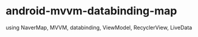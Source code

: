 # android-mvvm-databinding-map
using NaverMap, MVVM, databinding, ViewModel, RecyclerView, LiveData

